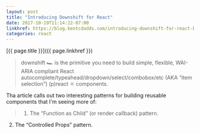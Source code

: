 ```yaml
---
layout: post
title: "Introducing Downshift for React"
date: 2017-10-19T11:14:22-07:00
linkhref: https://blog.kentcdodds.com/introducing-downshift-for-react-b1de3fca0817
categories: react
---
```



[{{ page.title }}]({{ page.linkhref }})

> downshift 🏎 is the primitive you need to build simple, flexible, WAI-ARIA compliant React autocomplete/typeahead/dropdown/select/combobox/etc (AKA “item selection”) (p)react ⚛️ components.

Tha article calls out two interesting patterns for building reusable components that I'm seeing more of:

> 1. The “Function as Child” (or render callback) pattern.
  2. The “Controlled Props” pattern.
